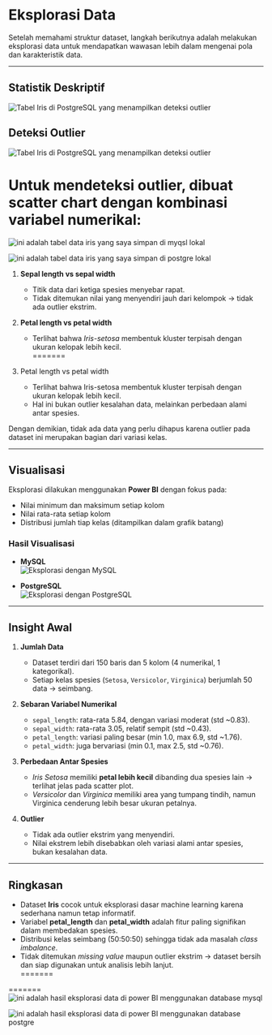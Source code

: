 # Eksplorasi Data

Setelah memahami struktur dataset, langkah berikutnya adalah melakukan eksplorasi data untuk mendapatkan wawasan lebih dalam mengenai pola dan karakteristik data.

---

## Statistik Deskriptif

![Tabel Iris di PostgreSQL yang menampilkan deteksi outlier](../_build/html/_static/images/statistik_deskriptif_postgre.png)

## Deteksi Outlier

 ![Tabel Iris di PostgreSQL yang menampilkan deteksi outlier](../_build/html/_static/images/deteksi_outlier_postgre.png)

Untuk mendeteksi outlier, dibuat scatter chart dengan kombinasi variabel numerikal:
=======
![ini adalah tabel data iris yang saya simpan di myqsl lokal](../_build/html/_static/images/data_iris_mysql.png)

![ini adalah tabel data iris yang saya simpan di postgre lokal](../_build/html/_static/images/data_iris_postgre.png)

1. **Sepal length vs sepal width**  
   - Titik data dari ketiga spesies menyebar rapat.  
   - Tidak ditemukan nilai yang menyendiri jauh dari kelompok → tidak ada outlier ekstrim.  

2. **Petal length vs petal width**  
   - Terlihat bahwa *Iris-setosa* membentuk kluster terpisah dengan ukuran kelopak lebih kecil.  
=======
2. Petal length vs petal width  
   - Terlihat bahwa Iris-setosa membentuk kluster terpisah dengan ukuran kelopak lebih kecil.  
   - Hal ini bukan outlier kesalahan data, melainkan perbedaan alami antar spesies.  

Dengan demikian, tidak ada data yang perlu dihapus karena outlier pada dataset ini merupakan bagian dari variasi kelas.

---

## Visualisasi

Eksplorasi dilakukan menggunakan **Power BI** dengan fokus pada:

- Nilai minimum dan maksimum setiap kolom  
- Nilai rata-rata setiap kolom  
- Distribusi jumlah tiap kelas (ditampilkan dalam grafik batang)  

### Hasil Visualisasi
- **MySQL**  
  ![Eksplorasi dengan MySQL](../_build/html/_static/images/eksplorasi_data_mysql.png)

- **PostgreSQL**  
  ![Eksplorasi dengan PostgreSQL](../_build/html/_static/images/eksplorasi_data_postgre.png)

---

## Insight Awal

1. **Jumlah Data**  
   - Dataset terdiri dari 150 baris dan 5 kolom (4 numerikal, 1 kategorikal).  
   - Setiap kelas spesies (`Setosa`, `Versicolor`, `Virginica`) berjumlah 50 data → seimbang.  

2. **Sebaran Variabel Numerikal**  
   - `sepal_length`: rata-rata 5.84, dengan variasi moderat (std ~0.83).  
   - `sepal_width`: rata-rata 3.05, relatif sempit (std ~0.43).  
   - `petal_length`: variasi paling besar (min 1.0, max 6.9, std ~1.76).  
   - `petal_width`: juga bervariasi (min 0.1, max 2.5, std ~0.76).  

3. **Perbedaan Antar Spesies**  
   - *Iris Setosa* memiliki **petal lebih kecil** dibanding dua spesies lain → terlihat jelas pada scatter plot.  
   - *Versicolor* dan *Virginica* memiliki area yang tumpang tindih, namun Virginica cenderung lebih besar ukuran petalnya.  

4. **Outlier**  
   - Tidak ada outlier ekstrim yang menyendiri.  
   - Nilai ekstrem lebih disebabkan oleh variasi alami antar spesies, bukan kesalahan data.  

---

## Ringkasan

- Dataset **Iris** cocok untuk eksplorasi dasar machine learning karena sederhana namun tetap informatif.  
- Variabel **petal_length** dan **petal_width** adalah fitur paling signifikan dalam membedakan spesies.  
- Distribusi kelas seimbang (50:50:50) sehingga tidak ada masalah *class imbalance*.  
- Tidak ditemukan *missing value* maupun outlier ekstrim → dataset bersih dan siap digunakan untuk analisis lebih lanjut.  
=======

=======
![ini adalah hasil eksplorasi data di power BI menggunakan database mysql](../_build/html/_static/images/eksplorasi_data_mysql.png)

![ini adalah hasil eksplorasi data di power BI menggunakan database postgre](../_build/html/_static/images/eksplorasi_data_postgre.png)
